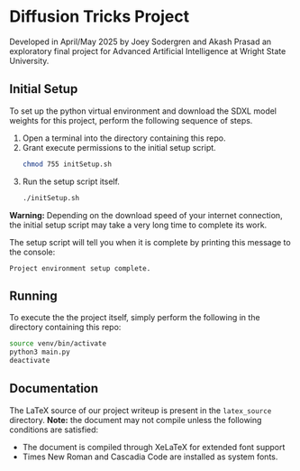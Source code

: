 # Diffusion Tricks Project

Developed in April/May 2025 by Joey Sodergren and Akash Prasad an exploratory final project for Advanced Artificial Intelligence at Wright State University.

## Initial Setup
To set up the python virtual environment and download the SDXL model weights for this project, perform the following sequence of steps.

1. Open a terminal into the directory containing this repo.
1. Grant execute permissions to the initial setup script.
    ```sh
    chmod 755 initSetup.sh
    ```
1. Run the setup script itself.
    ```sh
    ./initSetup.sh
    ```

**Warning:** Depending on the download speed of your internet connection, the initial setup script may take a very long time to complete its work.

The setup script will tell you when it is complete by printing this message to the console:
```
Project environment setup complete.
```

## Running
To execute the the project itself, simply perform the following in the directory containing this repo:
```sh
source venv/bin/activate
python3 main.py
deactivate
```

## Documentation
The LaTeX source of our project writeup is present in the `latex_source` directory. **Note:** the document may not compile unless the following conditions are satisfied:
- The document is compiled through XeLaTeX for extended font support
- Times New Roman and Cascadia Code are installed as system fonts.